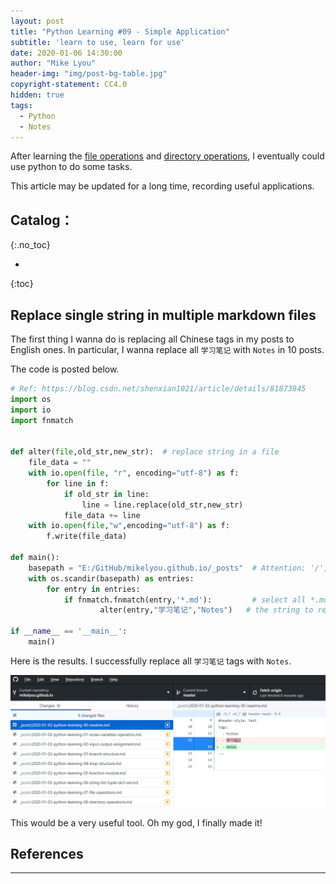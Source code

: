 ```yaml
---
layout: post
title: "Python Learning #09 - Simple Application"
subtitle: 'learn to use, learn for use'
date: 2020-01-06 14:30:00
author: "Mike Lyou"
header-img: "img/post-bg-table.jpg"
copyright-statement: CC4.0
hidden: true
tags:
  - Python
  - Notes
---
```


After learning the [file operations](https://blog.mikelyou.com/2020/01/03/python-learning-07-file-operations/) and [directory operations](https://blog.mikelyou.com/2020/01/03/python-learning-08-directory-operations/), I eventually could use python to do some tasks.

<!-- more -->

This article may be updated for a long time, recording useful applications.


## Catalog：
{:.no_toc}

*  
{:toc}

## Replace single string in multiple markdown files

The first thing I wanna do is replacing all Chinese tags in my posts to English ones. In particular, I wanna replace all `学习笔记` with `Notes` in 10 posts.

The code is posted below.

```python
# Ref: https://blog.csdn.net/shenxian1021/article/details/81873845
import os
import io
import fnmatch


def alter(file,old_str,new_str):  # replace string in a file
    file_data = ""
    with io.open(file, "r", encoding="utf-8") as f:
        for line in f:
            if old_str in line:
                line = line.replace(old_str,new_str)
            file_data += line
    with io.open(file,"w",encoding="utf-8") as f:
        f.write(file_data)

def main():
    basepath = "E:/GitHub/mikelyou.github.io/_posts"  # Attention: '/', not '\'
    with os.scandir(basepath) as entries:
        for entry in entries:
            if fnmatch.fnmatch(entry,'*.md'):         # select all *.md files
                    alter(entry,"学习笔记","Notes")   # the string to replace

if __name__ == '__main__':
    main()
```

Here is the results. I successfully replace all `学习笔记` tags with `Notes`.

![](/img/in-post/post-python-replace-strings.png)

This would be a very useful tool. Oh my god, I finally made it!


## References

------------
